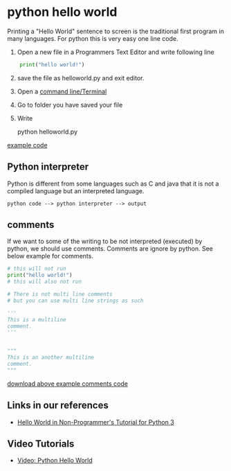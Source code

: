 # python hello world

Printing a "Hello World" sentence to screen is the traditional first program in many languages.
For python this is very easy one line code.

1. Open a new file in a Programmers Text Editor and write following line

```python
	print("hello world!")
```

2. save the file as helloworld.py and exit editor.

3. Open a [command line/Terminal](command-line.md)

4. Go to folder you have saved your file 

5. Write 

	python helloworld.py


[example code](Examples/helloworld.py)


## Python interpreter

Python is different from some languages such as C and java that it is not a compiled language but an interpreted language.


	python code --> python interpreter --> output

## comments

If we want to some of the writing to be not interpreted (executed) by python, we should use comments.
Comments are ignore by python.
See below example for comments.


```python
# this will not run
print("hello world!")
# this will also not run

# There is not multi line comments 
# but you can use multi line strings as such

'''
This is a multiline
comment.
'''


"""
This is an another multiline
comment.
"""

```

[download above example comments code](Examples/comments.py)


## Links in our references

- [Hello World in Non-Programmer's Tutorial for Python 3](https://en.wikibooks.org/wiki/Non-Programmer%27s_Tutorial_for_Python_3/Hello,_World)


## Video Tutorials

- [Video: Python Hello World](https://youtu.be/KOdfpbnWLVo)
